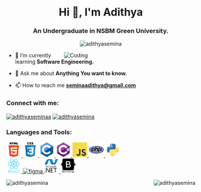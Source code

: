 <h1 align="center">Hi 👋, I'm Adithya</h1>
<h3 align="center">An Undergraduate in NSBM Green University.</h3>
<p align="center"> <img src="https://komarev.com/ghpvc/?username=adithyasemina&label=Profile%20views&color=0e75b6&style=flat" alt="adithyasemina" /> </p>

<img align="right" alt="Coding" width="350"  src="https://guruprasad.codes/_ipx/w_750,q_75/%2F_next%2Fstatic%2Fmedia%2Fcoder.41289687.gif?url=%2F_next%2Fstatic%2Fmedia%2Fcoder.41289687.gif&w=750&q=75"> </p>

- 🌱 I’m currently learning **Software Engineering.**

- 💬 Ask me about **Anything You want to know.**

- 📫 How to reach me **seminaadithya@gmail.com**

<h3 align="left">Connect with me:</h3>
<p align="left">
<a href="https://fb.com/adithyaseminaa" target="blank"><img align="center" src="https://raw.githubusercontent.com/rahuldkjain/github-profile-readme-generator/master/src/images/icons/Social/facebook.svg" alt="adithyaseminaa" height="30" width="40" /></a>
<a href="https://instagram.com/adithyasemina" target="blank"><img align="center" src="https://raw.githubusercontent.com/rahuldkjain/github-profile-readme-generator/master/src/images/icons/Social/instagram.svg" alt="adithyasemina" height="30" width="40" /></a>
</p>

<h3 align="left">Languages and Tools:</h3>
<p align="left"> 

<a href="https://www.w3.org/html/" target="_blank" rel="noreferrer"> <img src="https://raw.githubusercontent.com/devicons/devicon/master/icons/html5/html5-original-wordmark.svg" alt="html5" width="40" height="40"/> </a>
<a href="https://www.w3schools.com/css/" target="_blank" rel="noreferrer"> <img src="https://raw.githubusercontent.com/devicons/devicon/master/icons/css3/css3-original-wordmark.svg" alt="css3" width="40" height="40"/> </a> 
<a href="https://www.cprogramming.com/" target="_blank" rel="noreferrer"> <img src="https://raw.githubusercontent.com/devicons/devicon/master/icons/c/c-original.svg" alt="c" width="40" height="40"/> </a> 
<a href="https://www.w3schools.com/cs/" target="_blank" rel="noreferrer"> <img src="https://raw.githubusercontent.com/devicons/devicon/master/icons/csharp/csharp-original.svg" alt="csharp" width="40" height="40"/> </a> 
<a href="https://developer.mozilla.org/en-US/docs/Web/JavaScript" target="_blank" rel="noreferrer"> <img src="https://raw.githubusercontent.com/devicons/devicon/master/icons/javascript/javascript-original.svg" alt="javascript" width="40" height="40"/> </a> 
<a href="https://www.php.net" target="_blank" rel="noreferrer"> <img src="https://raw.githubusercontent.com/devicons/devicon/master/icons/php/php-original.svg" alt="php" width="40" height="40"/> </a> 
<a href="https://www.python.org" target="_blank" rel="noreferrer"> <img src="https://raw.githubusercontent.com/devicons/devicon/master/icons/python/python-original.svg" alt="python" width="40" height="40"/> </a> <br>
<a href="https://reactjs.org/" target="_blank" rel="noreferrer"> <img src="https://raw.githubusercontent.com/devicons/devicon/master/icons/react/react-original-wordmark.svg" alt="react" width="40" height="40"/> </a>
<a href="https://www.figma.com/" target="_blank" rel="noreferrer"> <img src="https://www.vectorlogo.zone/logos/figma/figma-icon.svg" alt="figma" width="40" height="40"/> </a>
<a href="https://dotnet.microsoft.com/" target="_blank" rel="noreferrer"> <img src="https://raw.githubusercontent.com/devicons/devicon/master/icons/dot-net/dot-net-original-wordmark.svg" alt="dotnet" width="40" height="40"/> </a> 
<a href="https://getbootstrap.com" target="_blank" rel="noreferrer"> <img src="https://raw.githubusercontent.com/devicons/devicon/master/icons/bootstrap/bootstrap-plain-wordmark.svg" alt="bootstrap" width="40" height="40"/> </a> 


<p>&nbsp;<img align="right" src="https://github-readme-stats.vercel.app/api?username=adithyasemina&show_icons=true&locale=en" alt="adithyasemina" />  <img align="left" src="https://github-readme-streak-stats.herokuapp.com/?user=adithyasemina&" alt="adithyasemina" /></p>
